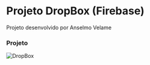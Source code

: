 # Projeto DropBox (Firebase) 

Projeto desenvolvido por Anselmo Velame

### Projeto
![DropBox](https://firebasestorage.googleapis.com/v0/b/hcode-com-br.appspot.com/o/DropBoxClone.jpg?alt=media&token=d59cad0c-440d-4516-88f2-da904b9bb443)